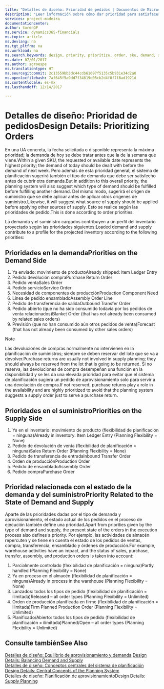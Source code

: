 ```yaml
---
title: "Detalles de diseño: Prioridad de pedidos | Documentos de Microsoft"
description: "Leer información sobre cómo dar prioridad para satisfacer los requisitos de demanda y oferta."
services: project-madeira
documentationcenter: 
author: SorenGP
ms.service: dynamics365-financials
ms.topic: article
ms.devlang: na
ms.tgt_pltfrm: na
ms.workload: na
ms.search.keywords: design, priority, prioritize, order, sku, demand, supply
ms.date: 07/01/2017
ms.author: sgroespe
ms.translationtype: HT
ms.sourcegitcommit: 2c13559bb3dc44cdb61697f5135c5b931e34d2a8
ms.openlocfilehash: 7af645f5a9dd7f34619d05cb2d4f0f7f8ad1921d
ms.contentlocale: es-mx
ms.lasthandoff: 12/14/2017

---
```

# <a name="design-details-prioritizing-orders"></a><span data-ttu-id="8b510-103">Detalles de diseño: Prioridad de pedidos</span><span class="sxs-lookup"><span data-stu-id="8b510-103">Design Details: Prioritizing Orders</span></span>
<span data-ttu-id="8b510-104">En una UA concreta, la fecha solicitada o disponible representa la máxima prioridad; la demanda de hoy se debe tratar antes que la de la semana que viene.</span><span class="sxs-lookup"><span data-stu-id="8b510-104">Within a given SKU, the requested or available date represents the highest priority; the demand of today should be dealt with before the demand of next week.</span></span> <span data-ttu-id="8b510-105">Pero además de esta prioridad general, el sistema de planificación sugerirá también el tipo de demanda que debe ser satisfecho antes de cubrir otra demanda.</span><span class="sxs-lookup"><span data-stu-id="8b510-105">But in addition to this overall priority, the planning system will also suggest which type of demand should be fulfilled before fulfilling another demand.</span></span> <span data-ttu-id="8b510-106">Del mismo modo, sugerirá el origen de suministro que se debe aplicar antes de aplicar otros orígenes de suministro.</span><span class="sxs-lookup"><span data-stu-id="8b510-106">Likewise, it will suggest what source of supply should be applied before applying other sources of supply.</span></span> <span data-ttu-id="8b510-107">Esto se realice según las prioridades de pedido.</span><span class="sxs-lookup"><span data-stu-id="8b510-107">This is done according to order priorities.</span></span>  
  
<span data-ttu-id="8b510-108">La demanda y el suministro cargados contribuyen a un perfil del inventario proyectado según las prioridades siguientes:</span><span class="sxs-lookup"><span data-stu-id="8b510-108">Loaded demand and supply contribute to a profile for the projected inventory according to the following priorities:</span></span>  
  
## <a name="priorities-on-the-demand-side"></a><span data-ttu-id="8b510-109">Prioridades en la demanda</span><span class="sxs-lookup"><span data-stu-id="8b510-109">Priorities on the Demand Side</span></span>  
1. <span data-ttu-id="8b510-110">Ya enviado: movimiento de producto</span><span class="sxs-lookup"><span data-stu-id="8b510-110">Already shipped: Item Ledger Entry</span></span>  
2. <span data-ttu-id="8b510-111">Pedido devolución compra</span><span class="sxs-lookup"><span data-stu-id="8b510-111">Purchase Return Order</span></span>  
3. <span data-ttu-id="8b510-112">Pedido venta</span><span class="sxs-lookup"><span data-stu-id="8b510-112">Sales Order</span></span>  
4. <span data-ttu-id="8b510-113">Pedido servicio</span><span class="sxs-lookup"><span data-stu-id="8b510-113">Service Order</span></span>  
5. <span data-ttu-id="8b510-114">Necesidad de componentes de producción</span><span class="sxs-lookup"><span data-stu-id="8b510-114">Production Component Need</span></span>  
6. <span data-ttu-id="8b510-115">Línea de pedido ensamblado</span><span class="sxs-lookup"><span data-stu-id="8b510-115">Assembly Order Line</span></span>  
7. <span data-ttu-id="8b510-116">Pedido de transferencia de salida</span><span class="sxs-lookup"><span data-stu-id="8b510-116">Outbound Transfer Order</span></span>  
8. <span data-ttu-id="8b510-117">Pedido abierto (que no ha sido consumido todavía por los pedidos de venta relacionados)</span><span class="sxs-lookup"><span data-stu-id="8b510-117">Blanket Order (that has not already been consumed by related sales orders)</span></span>  
9. <span data-ttu-id="8b510-118">Previsión (que no han consumido aún otros pedidos de venta)</span><span class="sxs-lookup"><span data-stu-id="8b510-118">Forecast (that has not already been consumed by other sales orders)</span></span>  
  
> [!NOTE]  
>  <span data-ttu-id="8b510-119">Las devoluciones de compras normalmente no intervienen en la planificación de suministros; siempre se deben reservar del lote que se va a devolver.</span><span class="sxs-lookup"><span data-stu-id="8b510-119">Purchase returns are usually not involved in supply planning; they should always be reserved from the lot that is going to be returned.</span></span> <span data-ttu-id="8b510-120">Si no reserva, las devoluciones de compra desempeñan una función en la disponibilidad y se les da una elevada prioridad para evitar que el sistema de planificación sugiera un pedido de aprovisionamiento solo para servir a una devolución de compra.</span><span class="sxs-lookup"><span data-stu-id="8b510-120">If not reserved, purchase returns play a role in the availability and are highly prioritized to avoid that the planning system suggests a supply order just to serve a purchase return.</span></span>  
  
## <a name="priorities-on-the-supply-side"></a><span data-ttu-id="8b510-121">Prioridades en el suministro</span><span class="sxs-lookup"><span data-stu-id="8b510-121">Priorities on the Supply Side</span></span>  
1. <span data-ttu-id="8b510-122">Ya en el inventario: movimiento de producto (flexibilidad de planificación = ninguna)</span><span class="sxs-lookup"><span data-stu-id="8b510-122">Already in inventory: Item Ledger Entry (Planning Flexibility = None)</span></span>  
2. <span data-ttu-id="8b510-123">Pedido de devolución de venta (flexibilidad de planificación = ninguna)</span><span class="sxs-lookup"><span data-stu-id="8b510-123">Sales Return Order (Planning Flexibility = None)</span></span>  
3. <span data-ttu-id="8b510-124">Pedido de transferencia de entrada</span><span class="sxs-lookup"><span data-stu-id="8b510-124">Inbound Transfer Order</span></span>  
4. <span data-ttu-id="8b510-125">Orden de producción</span><span class="sxs-lookup"><span data-stu-id="8b510-125">Production Order</span></span>  
5. <span data-ttu-id="8b510-126">Pedido de ensamblado</span><span class="sxs-lookup"><span data-stu-id="8b510-126">Assembly Order</span></span>  
6. <span data-ttu-id="8b510-127">Pedido compra</span><span class="sxs-lookup"><span data-stu-id="8b510-127">Purchase Order</span></span>  
  
## <a name="priority-related-to-the-state-of-demand-and-supply"></a><span data-ttu-id="8b510-128">Prioridad relacionada con el estado de la demanda y del suministro</span><span class="sxs-lookup"><span data-stu-id="8b510-128">Priority Related to the State of Demand and Supply</span></span>  
<span data-ttu-id="8b510-129">Aparte de las prioridades dadas por el tipo de demanda y aprovisionamiento, el estado actual de los pedidos en el proceso de ejecución también define una prioridad.</span><span class="sxs-lookup"><span data-stu-id="8b510-129">Apart from priorities given by the type of demand and supply, the present state of the orders in the execution process also defines a priority.</span></span> <span data-ttu-id="8b510-130">Por ejemplo, las actividades de almacén repercuten y se tiene en cuenta el estado de los pedidos de ventas, compra, transferencia, ensamblado y órdenes de producción.</span><span class="sxs-lookup"><span data-stu-id="8b510-130">For example, warehouse activities have an impact, and the status of sales, purchase, transfer, assembly, and production orders is taken into account:</span></span>  
  
1. <span data-ttu-id="8b510-131">Parcialmente controlado (flexibilidad de planificación = ninguna)</span><span class="sxs-lookup"><span data-stu-id="8b510-131">Partly handled (Planning Flexibility = None)</span></span>  
2. <span data-ttu-id="8b510-132">Ya en proceso en el almacén (flexibilidad de planificación = ninguna)</span><span class="sxs-lookup"><span data-stu-id="8b510-132">Already in process in the warehouse (Planning Flexibility = None)</span></span>  
3. <span data-ttu-id="8b510-133">Lanzados: todos los tipos de pedido (flexibilidad de planificación = ilimitada)</span><span class="sxs-lookup"><span data-stu-id="8b510-133">Released – all order types (Planning Flexibility = Unlimited)</span></span>  
4. <span data-ttu-id="8b510-134">Orden de producción planificada en firme (flexibilidad de planificación = ilimitada)</span><span class="sxs-lookup"><span data-stu-id="8b510-134">Firm Planned Production Order (Planning Flexibility = Unlimited)</span></span>  
5. <span data-ttu-id="8b510-135">Planificado/Abierto: todos los tipos de pedido (flexibilidad de planificación = ilimitada)</span><span class="sxs-lookup"><span data-stu-id="8b510-135">Planned/Open – all order types (Planning Flexibility = Unlimited)</span></span>  
  
## <a name="see-also"></a><span data-ttu-id="8b510-136">Consulte también</span><span class="sxs-lookup"><span data-stu-id="8b510-136">See Also</span></span>  
<span data-ttu-id="8b510-137">[Detalles de diseño: Equilibrio de aprovisionamiento y demanda](design-details-balancing-demand-and-supply.md) </span><span class="sxs-lookup"><span data-stu-id="8b510-137">[Design Details: Balancing Demand and Supply](design-details-balancing-demand-and-supply.md) </span></span>  
<span data-ttu-id="8b510-138">[Detalles de diseño: Conceptos centrales del sistema de planificación](design-details-central-concepts-of-the-planning-system.md) </span><span class="sxs-lookup"><span data-stu-id="8b510-138">[Design Details: Central Concepts of the Planning System](design-details-central-concepts-of-the-planning-system.md) </span></span>  
[<span data-ttu-id="8b510-139">Detalles de diseño: Planificación de aprovisionamiento</span><span class="sxs-lookup"><span data-stu-id="8b510-139">Design Details: Supply Planning</span></span>](design-details-supply-planning.md)
